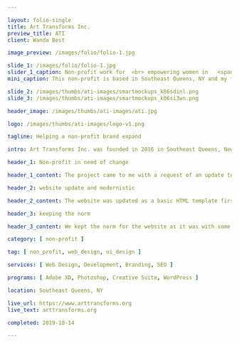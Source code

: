 ```yaml
---

layout: folio-single
title: Art Transforms Inc.
preview_title: ATI
client: Wanda Best

image_preview: /images/folio/folio-1.jpg

slide_1: /images/folio/folio-1.jpg
slider_1_caption: Non-profit work for  <br> empowering women in   <span>New York</span>  <br> art galleries
mini_caption: This non-profit is based in Southeast Queens, NY and my first non-profit project off of Taproot+. Their goal is to empower women that has been in domestic abuse situations and use art to help them express that.

slide_2: /images/thumbs/ati-images/smartmockups_k06sdinl.png
slide_3: /images/thumbs/ati-images/smartmockups_k06si3wn.png

header_image: /images/thumbs/ati-images/ati.jpg

logo: /images/thumbs/ati-images/logo-v1.png

tagline: Helping a non-profit brand expand

intro: Art Transforms Inc. was founded in 2016 in Southeast Queens, New York City as a way to help people with trauma in free art classes and showcasing their talent. Naturally this was a touchup of branding. The original site was a bit in need of a redesign to match their needs. Something simple, but still artistic and unique. Although the site has gone back to their original design due to their request, the update of some content area points has made an increase for them overall.

header_1: Non-profit in need of change

header_1_content: The project came to me with a request of an update to their overal site design. I came up with concept of changing the overal structure to being a more open spaced feel to be welcoming. I focused on the color structure that they choose as their primary for the call to action buttons. The color of the blue and purple was my main focus for the colors in their theme with white being the primary background used. The design took around a week to finalize and get down to a unified look and flow.

header_2: website update and modernistic

header_2_content: The website was updated as a basic HTML template first to test out the capabilities with the Bootstrap framework that I was going to use for them. I built it into a full test website in around a week time and was getting it ready for transfer until we decided to stick with the current design and utilize that instead with a content update and change of some sections. Before we did that, I tested out the analytics for the new website structure and speed to show an increase of 45% from what it was a month prior, an increase in users by 22%, and overall a nice 33.5%.

header_3: keeping the norm

header_3_content: We kept the norm for the website as it was with some changes here and there. I installed an optimization plugin to help with the content and images. I have it run on a constant optimization since their service runs through GoDaddy and it is setup for optimization for their site.

category: [ non-profit ]

tag: [ non_profit, web_design, ui_design ]

services: [ Web Design, Development, Branding, SEO ]

programs: [ Adobe XD, Photoshop, Creative Suite, WordPress ]

location: Southeast Queens, NY

live_url: https://www.arttransforms.org
live_text: arttransforms.org

completed: 2019-10-14

---
```

